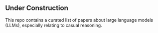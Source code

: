 ## Under Construction
This repo contains a curated list of papers about large language models (LLMs), especially relating to casual reasoning.
